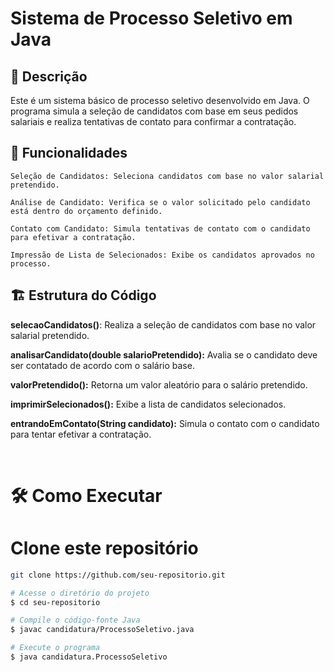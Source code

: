 <h1>Sistema de Processo Seletivo em Java</h1>

<h2>📌 Descrição</h2>
    Este é um sistema básico de processo seletivo desenvolvido em Java. O programa simula a seleção de candidatos com base em seus pedidos salariais e realiza tentativas de contato para confirmar a contratação.


<h2>🚀 Funcionalidades</h2>

    Seleção de Candidatos: Seleciona candidatos com base no valor salarial pretendido.

    Análise de Candidato: Verifica se o valor solicitado pelo candidato está dentro do orçamento definido.

    Contato com Candidato: Simula tentativas de contato com o candidato para efetivar a contratação.

    Impressão de Lista de Selecionados: Exibe os candidatos aprovados no processo.

<h2>🏗️ Estrutura do Código</h2>

<strong>selecaoCandidatos()</strong>: Realiza a seleção de candidatos com base no valor salarial pretendido.

<strong>analisarCandidato(double salarioPretendido):</strong> Avalia se o candidato deve ser contatado de acordo com o salário base.

<strong>valorPretendido():</strong> Retorna um valor aleatório para o salário pretendido.

<strong>imprimirSelecionados():</strong> Exibe a lista de candidatos selecionados.

<strong>entrandoEmContato(String candidato):</strong> Simula o contato com o candidato para tentar efetivar a contratação.

<br>

# 🛠️ Como Executar

# Clone este repositório
```bash
git clone https://github.com/seu-repositorio.git

# Acesse o diretório do projeto
$ cd seu-repositorio

# Compile o código-fonte Java
$ javac candidatura/ProcessoSeletivo.java

# Execute o programa
$ java candidatura.ProcessoSeletivo
